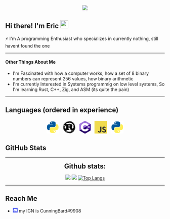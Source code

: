 <div align="center"><img style="width:12rem; height:auto" src="https://preview.redd.it/uv9z8mk5w9241.jpg?width=640&crop=smart&auto=webp&s=b16af12e336f660330ef4c7f20747d8e0b946bcf"/></div>

## Hi there! I'm Eric <img src="https://media.giphy.com/media/hvRJCLFzcasrR4ia7z/giphy.gif" width="25px" height="25px">
⚡ I'm A programming Enthusiast who specializes in currently nothing, still havent found the one

---

#### Other Things About Me
- I'm Fascinated with how a computer works, how a set of 8 binary numbers can represent 256 values, how binary arithmetic
- I'm currently Interested in Systems programmig on low level systems, So I'm learning Rust, C++, Zig, and ASM (its quite the pain)
---
## Languages (ordered in experience)
<p align="center">
<img src="python.png" alt="Python" height="40" style="vertical-align:top; margin:4px">
<img src="rust.png" alt="Python" height="40" style="vertical-align:top; margin:4px">
<img src="csharp.png" alt="C#" height="40" style="vertical-align:top; margin:4px">
<img src="javascript.png" alt="Python" height="40" style="vertical-align:top; margin:4px">
<img src="python.png" alt="Python" height="40" style="vertical-align:top; margin:4px">
</p>

## GitHub Stats
----
  
<div align="center">
<h2 align="center" style="margin: 5px 10px;">Github stats:</h2> 
  
[![](https://github-readme-stats.vercel.app/api?username=CunningBard&show_icons=true&theme=material-palenight)](https://github.com/CunningBard)
[![](https://github-readme-streak-stats.herokuapp.com/?user=CunningBard&theme=material-palenight)](https://github.com/CunningBard)
[![Top Langs](https://github-readme-stats.vercel.app/api/top-langs/?username=CunningBard&layout=compact&theme=material-palenight)](https://github.com/CunningBard)
  
</div>

----

## Reach Me
- <img src="discord.png" height="15"> my IGN is CunningBard#9908
